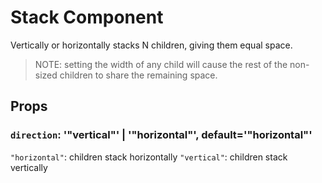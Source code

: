 # Stack Component

Vertically or horizontally stacks N children, giving them equal space.

> NOTE: setting the width of any child will cause the rest of the non-sized
> children to share the remaining space.

## Props

### `direction`: '"vertical"' | '"horizontal"', default='"horizontal"'

`"horizontal"`: children stack horizontally
`"vertical"`: children stack vertically
